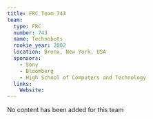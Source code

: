 ```yaml
---
title: FRC Team 743
team:
  type: FRC
  number: 743
  name: Technobots
  rookie_year: 2002
  location: Bronx, New York, USA
  sponsors:
    - Sony
    - Bloomberg
    - High School of Computers and Technology
  links:
    Website: 
---
```

No content has been added for this team